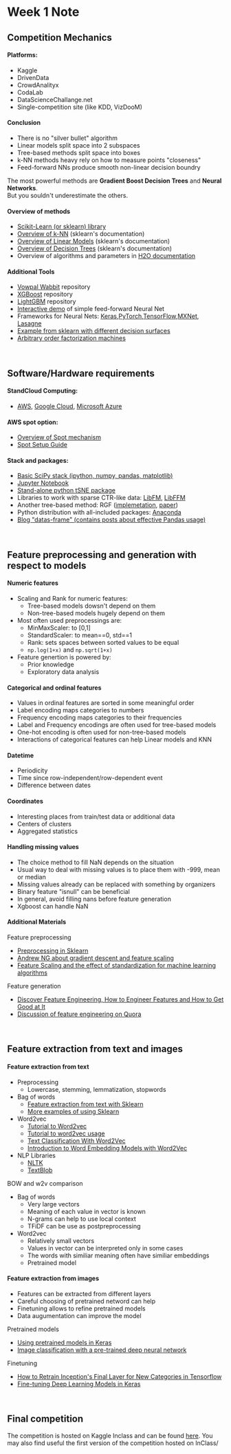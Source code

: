 # Week 1 Note

## Competition Mechanics

#### Platforms: 
* Kaggle
* DrivenData
* CrowdAnalityx
* CodaLab
* DataScienceChallange.net
* Single-competition site (like KDD, VizDooM)

####  Conclusion
* There is no "silver bullet" algorithm
* Linear models split space into 2 subspaces
* Tree-based methods split space into boxes
* k-NN methods heavy rely on how to measure points "closeness"
* Feed-forward NNs produce smooth non-linear decision boundry

The most powerful methods are <b>Gradient Boost Decision Trees</b> and <b>Neural Networks</b>. 
<br/>
But you souldn't underestimate the others.

#### Overview of methods
* [Scikit-Learn (or sklearn) library](http://scikit-learn.org/)
* [Overview of k-NN](http://scikit-learn.org/stable/modules/neighbors.html) (sklearn's documentation)
* [Overview of Linear Models](http://scikit-learn.org/stable/modules/linear_model.html) (sklearn's documentation)
* [Overview of Decision Trees](http://scikit-learn.org/stable/modules/tree.html) (sklearn's documentation)
* Overview of algorithms and parameters in [H2O documentation](http://docs.h2o.ai/h2o/latest-stable/h2o-docs/data-science.html)

#### Additional Tools
* [Vowpal Wabbit](https://github.com/JohnLangford/vowpal_wabbit) repository
* [XGBoost](https://github.com/dmlc/xgboost) repository
* [LightGBM](https://github.com/Microsoft/LightGBM) repository
* [Interactive demo](http://playground.tensorflow.org/) of simple feed-forward Neural Net
* Frameworks for Neural Nets: [Keras](https://keras.io/),[PyTorch](http://pytorch.org/),[TensorFlow](https://www.tensorflow.org/),[MXNet](http://mxnet.io/), [Lasagne](http://lasagne.readthedocs.io/)
* [Example from sklearn with different decision surfaces](http://scikit-learn.org/stable/auto_examples/classification/plot_classifier_comparison.html)
* [Arbitrary order factorization machines](https://github.com/geffy/tffm)

<br/>

## Software/Hardware requirements

#### StandCloud Computing:
* [AWS](https://aws.amazon.com/), [Google Cloud](https://cloud.google.com/), [Microsoft Azure](https://azure.microsoft.com/)

#### AWS spot option:
* [Overview of Spot mechanism](http://docs.aws.amazon.com/AWSEC2/latest/UserGuide/using-spot-instances.html)
* [Spot Setup Guide](http://www.datasciencebowl.com/aws_guide/)

#### Stack and packages:
* [Basic SciPy stack (ipython, numpy, pandas, matplotlib)](https://www.scipy.org/)
* [Jupyter Notebook](http://jupyter.org/)
* [Stand-alone python tSNE package](https://github.com/danielfrg/tsne)
* Libraries to work with sparse CTR-like data: [LibFM](http://www.libfm.org/), [LibFFM](https://www.csie.ntu.edu.tw/~cjlin/libffm/)
* Another tree-based method: RGF ([implemetation](https://github.com/baidu/fast_rgf), [paper](https://arxiv.org/pdf/1109.0887.pdf))
* Python distribution with all-included packages: [Anaconda](https://www.continuum.io/what-is-anaconda)
* [Blog "datas-frame" (contains posts about effective Pandas usage)](https://tomaugspurger.github.io/)

<br/>

## Feature preprocessing and generation with respect to models

#### Numeric features
* Scaling and Rank for numeric features:
 	* Tree-based models dowsn't depend on them
	* Non-tree-based models hugely depend on them
* Most often used preprocessings are:
	* MinMaxScaler: to [0,1]
	* StandardScaler: to mean==0, std==1
	* Rank: sets spaces between sorted values to be equal
	* `np.log(1+x)` and `np.sqrt(1+x)`
* Feature genertion is powered by:
	* Prior knowledge
	* Exploratory data analysis


#### Categorical and ordinal features
* Values in ordinal features are sorted in some meaningful order
* Label encoding maps categories to numbers
* Frequency encoding maps categories to their frequencies
* Label and Frequency encodings are often used for tree-based models
* One-hot encoding is often used for non-tree-based models
* Interactions of categorical features can help Linear models and KNN


#### Datetime
* Periodicity
* Time since row-independent/row-dependent event
* Difference between dates

#### Coordinates 
* lnteresting places from train/test data or additional data
* Centers of clusters
* Aggregated statistics
	

#### Handling missing values
* The choice method to fill NaN depends on the situation
* Usual way to deal with missing values is to place them with -999, mean or median
* Missing values already can be replaced with something by organizers
* Binary feature "isnull" can be beneficial
* In general, avoid filling nans before feature generation
* Xgboost can handle NaN


#### Additional Materials

Feature preprocessing
* [Preprocessing in Sklearn](http://scikit-learn.org/stable/modules/preprocessing.html)
* [Andrew NG about gradient descent and feature scaling](https://www.coursera.org/learn/machine-learning/lecture/xx3Da/gradient-descent-in-practice-i-feature-scaling)
* [Feature Scaling and the effect of standardization for machine learning algorithms](http://sebastianraschka.com/Articles/2014_about_feature_scaling.html)


Feature generation
* [Discover Feature Engineering, How to Engineer Features and How to Get Good at It](https://machinelearningmastery.com/discover-feature-engineering-how-to-engineer-features-and-how-to-get-good-at-it/)
* [Discussion of feature engineering on Quora](https://www.quora.com/What-are-some-best-practices-in-Feature-Engineering)

<br/>

## Feature extraction from text and images

#### Feature extraction from text

* Preprocessing 
	* Lowercase, stemming, lemmatization, stopwords
* Bag of words
	* [Feature extraction from text with Sklearn](http://scikit-learn.org/stable/modules/feature_extraction.html)
	* [More examples of using Sklearn](https://andhint.github.io/machine-learning/nlp/Feature-Extraction-From-Text/)
* Word2vec
	* [Tutorial to Word2vec](https://www.tensorflow.org/tutorials/word2vec)
	* [Tutorial to word2vec usage](https://rare-technologies.com/word2vec-tutorial/)
	* [Text Classification With Word2Vec](http://nadbordrozd.github.io/blog/2016/05/20/text-classification-with-word2vec/)
	* [Introduction to Word Embedding Models with Word2Vec](https://taylorwhitten.github.io/blog/word2vec)
* NLP Libraries
	* [NLTK](http://www.nltk.org/)
	* [TextBlob](https://github.com/sloria/TextBlob)

BOW and w2v comparison
* Bag of words
 	* Very large vectors
 	* Meaning of each value in vector is known
 	* N-grams can help to use local context
	* TFiDF can be use as postpreprocessing
* Word2vec
	* Relatively small vectors
	* Values in vector can be interpreted only in some cases
	* The words with similiar meaning often have similiar embeddings 
	* Pretrained model


#### Feature extraction from images

* Features can be extracted from different layers
* Careful choosing of pretrained netword can help
* Finetuning allows to refine pretrained models
* Data augumentation can improve the model


Pretrained models
* [Using pretrained models in Keras](https://keras.io/applications/)
* [Image classification with a pre-trained deep neural network](https://www.kernix.com/blog/image-classification-with-a-pre-trained-deep-neural-network_p11)

Finetuning
* [How to Retrain Inception's Final Layer for New Categories in Tensorflow](https://www.tensorflow.org/tutorials/image_retraining)
* [Fine-tuning Deep Learning Models in Keras](https://flyyufelix.github.io/2016/10/08/fine-tuning-in-keras-part2.html)

<br/>

## Final competition

The competition is hosted on Kaggle Inclass and can be found [here](https://www.kaggle.com/c/competitive-data-science-predict-future-sales). You may also find useful the first version of the competition hosted on InClass/